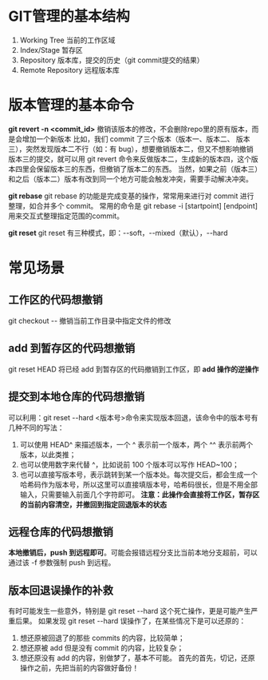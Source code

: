 # GIT管理的基本结构
1. Working Tree 当前的工作区域
2. Index/Stage 暂存区
3. Repository 版本库，提交的历史（git commit提交的结果）
4. Remote Repository 远程版本库

# 版本管理的基本命令
**git revert -n <commit_id>**
撤销该版本的修改，不会删除repo里的原有版本，而是会增加一个新版本
比如，我们 commit 了三个版本（版本一、版本二、 版本三），突然发现版本二不行（如：有 bug），想要撤销版本二，但又不想影响撤销版本三的提交，就可以用 git revert 命令来反做版本二，生成新的版本四，这个版本四里会保留版本三的东西，但撤销了版本二的东西。
当然，如果之前（版本三）和之后（版本二）版本有改到同一个地方可能会触发冲突，需要手动解决冲突。

**git rebase**
git rebase 的功能是完成变基的操作，常常用来进行对 commit 进行整理，如合并多个 commit。
常用的命令是 git rebase -i [startpoint] [endpoint] 
用来交互式整理指定范围的commit。

**git reset**
git reset 有三种模式，即：--soft，--mixed（默认），--hard

# 常见场景
## 工作区的代码想撤销
git checkout -- <file>
撤销当前工作目录中指定文件的修改

## add 到暂存区的代码想撤销
git reset HEAD
将已经 add 到暂存区的代码撤销到工作区，即 **add 操作的逆操作**

## 提交到本地仓库的代码想撤销
可以利用：git reset --hard <版本号>命令来实现版本回退，该命令中的版本号有几种不同的写法：
1. 可以使用 HEAD^ 来描述版本，一个 ^ 表示前一个版本，两个 ^^ 表示前两个版本，以此类推；
2. 也可以使用数字来代替 ^，比如说前 100 个版本可以写作 HEAD~100；
3. 也可以直接写版本号，表示跳转到某一个版本处。每次提交后，都会生成一个哈希码作为版本号，所以这里可以直接填版本号，哈希码很长，但是不用全部输入，只需要输入前面几个字符即可。
**注意：此操作会直接将工作区，暂存区的当前内容清空，并撤回到指定回退版本的状态**

## 远程仓库的代码想撤销
**本地撤销后，push 到远程即可**。可能会报错远程分支比当前本地分支超前，可以通过该 -f 参数强制 push 到远程。

## 版本回退误操作的补救
有时可能发生一些意外，特别是 git reset --hard 这个死亡操作，更是可能产生严重后果。
如果发现 git reset --hard 误操作了，在某些情况下是可以还原的：
1. 想还原被回退了的那些 commits 的内容，比较简单；
2. 想还原被 add 但是没有 commit 的内容，比较复杂；
3. 想还原没有 add 的内容，别做梦了，基本不可能。 首先的首先，切记，还原操作之前，先把当前的内容做好备份！







